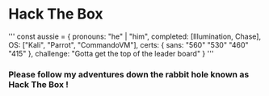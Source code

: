 # Hack The Box 

'''
const aussie = {
  pronouns: "he" | "him",
  completed: [Illumination, Chase],
  OS: ["Kali", "Parrot", "CommandoVM"],
  certs: {
                        sans: "560"
                              "530"
                              "460"
                              "415"
                      },
 challenge: "Gotta get the top of the leader board"
}
'''
### Please follow my adventures down the rabbit hole known as Hack The Box ! 
